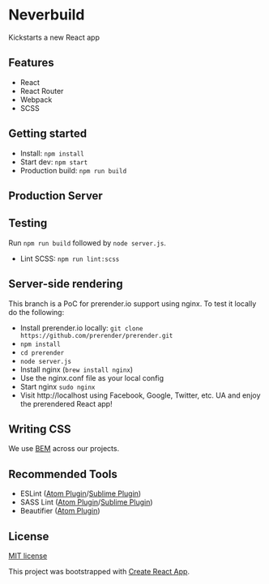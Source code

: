 # Neverbuild

Kickstarts a new React app

## Features

* React
* React Router
* Webpack
* SCSS

## Getting started

- Install: `npm install`
- Start dev: `npm start`
- Production build: `npm run build`

## Production Server

## Testing
Run `npm run build` followed by `node server.js`.

- Lint SCSS: `npm run lint:scss`

## Server-side rendering
This branch is a PoC for prerender.io support using nginx. To test it locally do the following:
- Install prerender.io locally: `git clone https://github.com/prerender/prerender.git`
- `npm install`
- `cd prerender`
- `node server.js`
- Install nginx (`brew install nginx`)
- Use the nginx.conf file as your local config
- Start nginx `sudo nginx`
- Visit http://localhost using Facebook, Google, Twitter, etc. UA and enjoy the prerendered React app!

## Writing CSS

We use [BEM](https://en.bem.info/) across our projects.

## Recommended Tools

- ESLint ([Atom Plugin](https://atom.io/packages/linter-eslint)/[Sublime Plugin](https://github.com/roadhump/SublimeLinter-eslint))
- SASS Lint ([Atom Plugin](https://atom.io/packages/linter-sass-lint)/[Sublime Plugin](https://github.com/skovhus/SublimeLinter-contrib-sass-lint))
- Beautifier ([Atom Plugin](https://atom.io/packages/atom-beautify))

## License

[MIT license](http://opensource.org/licenses/MIT)

This project was bootstrapped with [Create React App](https://github.com/facebookincubator/create-react-app).
